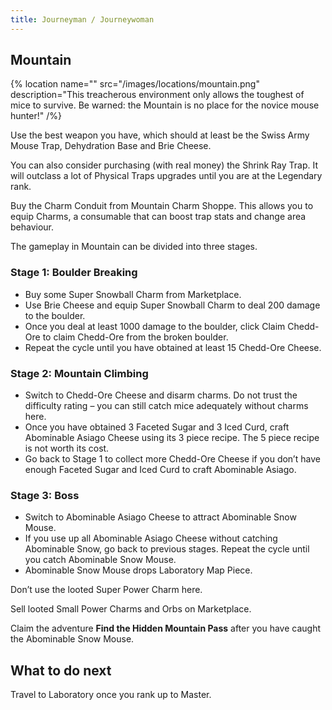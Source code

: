 ```yaml
---
title: Journeyman / Journeywoman
---
```


## Mountain

{% location
 name=""
 src="/images/locations/mountain.png"
 description="This treacherous environment only allows the toughest of mice to survive. Be warned: the Mountain is no place for the novice mouse hunter!"
/%}

Use the best weapon you have, which should at least be the Swiss Army Mouse Trap, Dehydration Base and Brie Cheese.

You can also consider purchasing (with real money) the Shrink Ray Trap. It will outclass a lot of Physical Traps upgrades until you are at the Legendary rank.

Buy the Charm Conduit from Mountain Charm Shoppe. This allows you to equip Charms, a consumable that can boost trap stats and change area behaviour.

The gameplay in Mountain can be divided into three stages.

### Stage 1: Boulder Breaking

- Buy some Super Snowball Charm from Marketplace.
- Use Brie Cheese and equip Super Snowball Charm to deal 200 damage to the boulder.
- Once you deal at least 1000 damage to the boulder, click Claim Chedd-Ore to claim Chedd-Ore from the broken boulder.
- Repeat the cycle until you have obtained at least 15 Chedd-Ore Cheese.

### Stage 2: Mountain Climbing

- Switch to Chedd-Ore Cheese and disarm charms. Do not trust the difficulty rating – you can still catch mice adequately without charms here.
- Once you have obtained 3 Faceted Sugar and 3 Iced Curd, craft Abominable Asiago Cheese using its 3 piece recipe. The 5 piece recipe is not worth its cost.
- Go back to Stage 1 to collect more Chedd-Ore Cheese if you don’t have enough Faceted Sugar and Iced Curd to craft Abominable Asiago.

### Stage 3: Boss

- Switch to Abominable Asiago Cheese to attract Abominable Snow Mouse.
- If you use up all Abominable Asiago Cheese without catching Abominable Snow, go back to previous stages. Repeat the cycle until you catch Abominable Snow Mouse.
- Abominable Snow Mouse drops Laboratory Map Piece.

Don’t use the looted Super Power Charm here.

Sell looted Small Power Charms and Orbs on Marketplace.

Claim the adventure **Find the Hidden Mountain Pass** after you have caught the Abominable Snow Mouse.

## What to do next

Travel to Laboratory once you rank up to Master.
